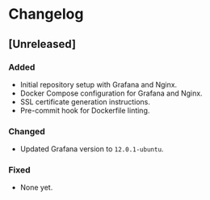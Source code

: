 # Changelog

## [Unreleased]
### Added
- Initial repository setup with Grafana and Nginx.
- Docker Compose configuration for Grafana and Nginx.
- SSL certificate generation instructions.
- Pre-commit hook for Dockerfile linting.

### Changed
- Updated Grafana version to `12.0.1-ubuntu`.

### Fixed
- None yet.
